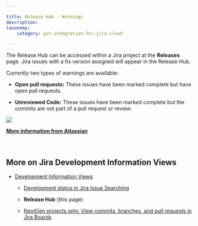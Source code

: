 ```yaml
---

title: Release Hub - Warnings 
description:
taxonomy:
    category: git-integration-for-jira-cloud

---
```


<!-- FEATURES -->

The Release Hub can be accessed within a Jira project at the **Releases** page. Jira issues with a fix version assigned will appear in the Release Hub.

Currently two types of warnings are available:

*   **Open pull requests:** These issues have been marked complete but have open pull requests.

*   **Unreviewed Code:** These issues have been marked complete but the commits are not part of a pull request or review.


![](/wp-content/uploads/gij-gitcloud-dev-info-release-hub-warnings.png)

<div class="bbb-callout bbb--tip">
    <div class="irow">
    <div class="ilogobox">
        <span class="logoimg"></span>
    </div>
    <div class="imsgbox">
        <a href='https://confluence.atlassian.com/jirasoftwarecloud/using-the-release-page-to-check-the-progress-of-a-version-764478141.html'><b>More information from Atlassian</b></a>
    </div>
    </div>
</div>
<br>
<br>

## More on Jira Development Information Views

*   [Development Information Views](/git-integration-for-jira-cloud/development-information-views-gij-cloud)

    *   [Development status in Jira Issue Searching](/git-integration-for-jira-cloud/development-status-in-jira-issue-searching-gij-cloud)

    *   **Release Hub** (this page)

    *   [NextGen projects only: View commits, branches, and pull requests in Jira Boards](/git-integration-for-jira-cloud/next-gen-projects-only-view-commits-branches-and-pull-requests-in-jira-boards-gij-cloud)


